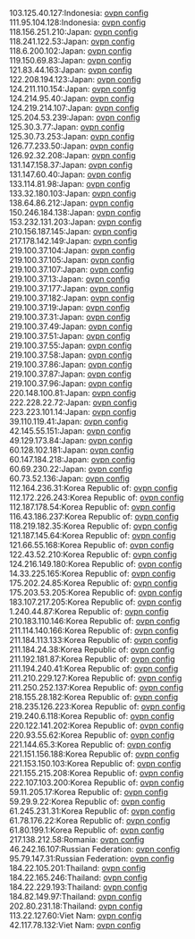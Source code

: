 103.125.40.127:Indonesia: [ovpn config](vpn/103_125_40_127.ovpn)  
111.95.104.128:Indonesia: [ovpn config](vpn/111_95_104_128.ovpn)  
118.156.251.210:Japan: [ovpn config](vpn/118_156_251_210.ovpn)  
118.241.122.53:Japan: [ovpn config](vpn/118_241_122_53.ovpn)  
118.6.200.102:Japan: [ovpn config](vpn/118_6_200_102.ovpn)  
119.150.69.83:Japan: [ovpn config](vpn/119_150_69_83.ovpn)  
121.83.44.163:Japan: [ovpn config](vpn/121_83_44_163.ovpn)  
122.208.194.123:Japan: [ovpn config](vpn/122_208_194_123.ovpn)  
124.211.110.154:Japan: [ovpn config](vpn/124_211_110_154.ovpn)  
124.214.95.40:Japan: [ovpn config](vpn/124_214_95_40.ovpn)  
124.219.214.107:Japan: [ovpn config](vpn/124_219_214_107.ovpn)  
125.204.53.239:Japan: [ovpn config](vpn/125_204_53_239.ovpn)  
125.30.3.77:Japan: [ovpn config](vpn/125_30_3_77.ovpn)  
125.30.73.253:Japan: [ovpn config](vpn/125_30_73_253.ovpn)  
126.77.233.50:Japan: [ovpn config](vpn/126_77_233_50.ovpn)  
126.92.32.208:Japan: [ovpn config](vpn/126_92_32_208.ovpn)  
131.147.158.37:Japan: [ovpn config](vpn/131_147_158_37.ovpn)  
131.147.60.40:Japan: [ovpn config](vpn/131_147_60_40.ovpn)  
133.114.81.98:Japan: [ovpn config](vpn/133_114_81_98.ovpn)  
133.32.180.103:Japan: [ovpn config](vpn/133_32_180_103.ovpn)  
138.64.86.212:Japan: [ovpn config](vpn/138_64_86_212.ovpn)  
150.246.184.138:Japan: [ovpn config](vpn/150_246_184_138.ovpn)  
153.232.131.203:Japan: [ovpn config](vpn/153_232_131_203.ovpn)  
210.156.187.145:Japan: [ovpn config](vpn/210_156_187_145.ovpn)  
217.178.142.149:Japan: [ovpn config](vpn/217_178_142_149.ovpn)  
219.100.37.104:Japan: [ovpn config](vpn/219_100_37_104.ovpn)  
219.100.37.105:Japan: [ovpn config](vpn/219_100_37_105.ovpn)  
219.100.37.107:Japan: [ovpn config](vpn/219_100_37_107.ovpn)  
219.100.37.13:Japan: [ovpn config](vpn/219_100_37_13.ovpn)  
219.100.37.177:Japan: [ovpn config](vpn/219_100_37_177.ovpn)  
219.100.37.182:Japan: [ovpn config](vpn/219_100_37_182.ovpn)  
219.100.37.19:Japan: [ovpn config](vpn/219_100_37_19.ovpn)  
219.100.37.31:Japan: [ovpn config](vpn/219_100_37_31.ovpn)  
219.100.37.49:Japan: [ovpn config](vpn/219_100_37_49.ovpn)  
219.100.37.51:Japan: [ovpn config](vpn/219_100_37_51.ovpn)  
219.100.37.55:Japan: [ovpn config](vpn/219_100_37_55.ovpn)  
219.100.37.58:Japan: [ovpn config](vpn/219_100_37_58.ovpn)  
219.100.37.86:Japan: [ovpn config](vpn/219_100_37_86.ovpn)  
219.100.37.87:Japan: [ovpn config](vpn/219_100_37_87.ovpn)  
219.100.37.96:Japan: [ovpn config](vpn/219_100_37_96.ovpn)  
220.148.100.81:Japan: [ovpn config](vpn/220_148_100_81.ovpn)  
222.228.22.72:Japan: [ovpn config](vpn/222_228_22_72.ovpn)  
223.223.101.14:Japan: [ovpn config](vpn/223_223_101_14.ovpn)  
39.110.119.41:Japan: [ovpn config](vpn/39_110_119_41.ovpn)  
42.145.55.151:Japan: [ovpn config](vpn/42_145_55_151.ovpn)  
49.129.173.84:Japan: [ovpn config](vpn/49_129_173_84.ovpn)  
60.128.102.181:Japan: [ovpn config](vpn/60_128_102_181.ovpn)  
60.147.184.218:Japan: [ovpn config](vpn/60_147_184_218.ovpn)  
60.69.230.22:Japan: [ovpn config](vpn/60_69_230_22.ovpn)  
60.73.52.136:Japan: [ovpn config](vpn/60_73_52_136.ovpn)  
112.164.236.31:Korea Republic of: [ovpn config](vpn/112_164_236_31.ovpn)  
112.172.226.243:Korea Republic of: [ovpn config](vpn/112_172_226_243.ovpn)  
112.187.178.54:Korea Republic of: [ovpn config](vpn/112_187_178_54.ovpn)  
116.43.186.237:Korea Republic of: [ovpn config](vpn/116_43_186_237.ovpn)  
118.219.182.35:Korea Republic of: [ovpn config](vpn/118_219_182_35.ovpn)  
121.187.145.64:Korea Republic of: [ovpn config](vpn/121_187_145_64.ovpn)  
121.66.55.168:Korea Republic of: [ovpn config](vpn/121_66_55_168.ovpn)  
122.43.52.210:Korea Republic of: [ovpn config](vpn/122_43_52_210.ovpn)  
124.216.149.180:Korea Republic of: [ovpn config](vpn/124_216_149_180.ovpn)  
14.33.225.165:Korea Republic of: [ovpn config](vpn/14_33_225_165.ovpn)  
175.202.24.85:Korea Republic of: [ovpn config](vpn/175_202_24_85.ovpn)  
175.203.53.205:Korea Republic of: [ovpn config](vpn/175_203_53_205.ovpn)  
183.107.217.205:Korea Republic of: [ovpn config](vpn/183_107_217_205.ovpn)  
1.240.44.87:Korea Republic of: [ovpn config](vpn/1_240_44_87.ovpn)  
210.183.110.146:Korea Republic of: [ovpn config](vpn/210_183_110_146.ovpn)  
211.114.140.166:Korea Republic of: [ovpn config](vpn/211_114_140_166.ovpn)  
211.184.113.133:Korea Republic of: [ovpn config](vpn/211_184_113_133.ovpn)  
211.184.24.38:Korea Republic of: [ovpn config](vpn/211_184_24_38.ovpn)  
211.192.181.87:Korea Republic of: [ovpn config](vpn/211_192_181_87.ovpn)  
211.194.240.41:Korea Republic of: [ovpn config](vpn/211_194_240_41.ovpn)  
211.210.229.127:Korea Republic of: [ovpn config](vpn/211_210_229_127.ovpn)  
211.250.252.137:Korea Republic of: [ovpn config](vpn/211_250_252_137.ovpn)  
218.155.28.182:Korea Republic of: [ovpn config](vpn/218_155_28_182.ovpn)  
218.235.126.223:Korea Republic of: [ovpn config](vpn/218_235_126_223.ovpn)  
219.240.6.118:Korea Republic of: [ovpn config](vpn/219_240_6_118.ovpn)  
220.122.141.202:Korea Republic of: [ovpn config](vpn/220_122_141_202.ovpn)  
220.93.55.62:Korea Republic of: [ovpn config](vpn/220_93_55_62.ovpn)  
221.144.65.3:Korea Republic of: [ovpn config](vpn/221_144_65_3.ovpn)  
221.151.156.188:Korea Republic of: [ovpn config](vpn/221_151_156_188.ovpn)  
221.153.150.103:Korea Republic of: [ovpn config](vpn/221_153_150_103.ovpn)  
221.155.215.208:Korea Republic of: [ovpn config](vpn/221_155_215_208.ovpn)  
222.107.103.200:Korea Republic of: [ovpn config](vpn/222_107_103_200.ovpn)  
59.11.205.17:Korea Republic of: [ovpn config](vpn/59_11_205_17.ovpn)  
59.29.9.22:Korea Republic of: [ovpn config](vpn/59_29_9_22.ovpn)  
61.245.231.31:Korea Republic of: [ovpn config](vpn/61_245_231_31.ovpn)  
61.78.176.22:Korea Republic of: [ovpn config](vpn/61_78_176_22.ovpn)  
61.80.199.1:Korea Republic of: [ovpn config](vpn/61_80_199_1.ovpn)  
217.138.212.58:Romania: [ovpn config](vpn/217_138_212_58.ovpn)  
46.242.16.107:Russian Federation: [ovpn config](vpn/46_242_16_107.ovpn)  
95.79.147.31:Russian Federation: [ovpn config](vpn/95_79_147_31.ovpn)  
184.22.105.201:Thailand: [ovpn config](vpn/184_22_105_201.ovpn)  
184.22.165.246:Thailand: [ovpn config](vpn/184_22_165_246.ovpn)  
184.22.229.193:Thailand: [ovpn config](vpn/184_22_229_193.ovpn)  
184.82.149.97:Thailand: [ovpn config](vpn/184_82_149_97.ovpn)  
202.80.231.18:Thailand: [ovpn config](vpn/202_80_231_18.ovpn)  
113.22.127.60:Viet Nam: [ovpn config](vpn/113_22_127_60.ovpn)  
42.117.78.132:Viet Nam: [ovpn config](vpn/42_117_78_132.ovpn)  
